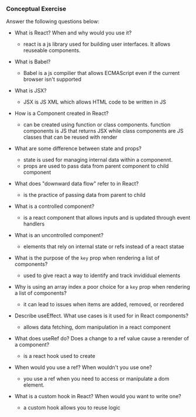 ### Conceptual Exercise

Answer the following questions below:

- What is React? When and why would you use it?
 	* react is a js library used for building user interfaces. It allows reuseable components. 

- What is Babel?
	* Babel is a js compilier  that allows ECMAScript even if the current browser isn't supported 

- What is JSX?
	*  JSX is JS XML which allows HTML code to be written in JS

- How is a Component created in React?
	* can be created using function or class components. function components is JS that returns JSX while class components are JS classes that can be reused with render

- What are some difference between state and props?
	* state is used for managing internal data within a componennt.
	* props are used to pass data from parent component to child component 

- What does "downward data flow" refer to in React?
	* is the practice of passing data from parent to child

- What is a controlled component?
	*   is a react component that allows inputs and is updated through event handlers

- What is an uncontrolled component?
	* elements that rely on internal state or refs instead of a react statae 

- What is the purpose of the `key` prop when rendering a list of components?
	* used to give react a way to identify and track invididual elements 

- Why is using an array index a poor choice for a `key` prop when rendering a list of components?
	* it can lead to issues when items are added, removed, or reordered  

- Describe useEffect.  What use cases is it used for in React components?
	* allows data fetching, dom manipulation in a react component 

- What does useRef do?  Does a change to a ref value cause a rerender of a component?
	* is a react hook used to create   

- When would you use a ref? When wouldn't you use one?
	* you use a ref when you need to access or manipulate  a dom element.  

- What is a custom hook in React? When would you want to write one?
	* a custom hook allows you to reuse logic 